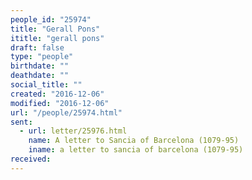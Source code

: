 ```yaml
---
people_id: "25974"
title: "Gerall Pons"
ititle: "gerall pons"
draft: false
type: "people"
birthdate: ""
deathdate: ""
social_title: ""
created: "2016-12-06"
modified: "2016-12-06"
url: "/people/25974.html"
sent:
  - url: letter/25976.html
    name: A letter to Sancia of Barcelona (1079-95)
    iname: a letter to sancia of barcelona (1079-95)
received:
---
```


